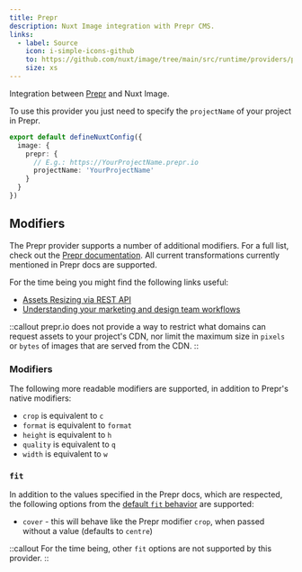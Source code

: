 ```yaml
---
title: Prepr
description: Nuxt Image integration with Prepr CMS.
links:
  - label: Source
    icon: i-simple-icons-github
    to: https://github.com/nuxt/image/tree/main/src/runtime/providers/prepr
    size: xs
---
```


Integration between [Prepr](https://prepr.io) and Nuxt Image.

To use this provider you just need to specify the `projectName` of your project in Prepr.

```ts [nuxt.config.ts]
export default defineNuxtConfig({
  image: {
    prepr: {
      // E.g.: https://YourProjectName.prepr.io
      projectName: 'YourProjectName'
    }
  }
})
```

## Modifiers

The Prepr provider supports a number of additional modifiers. For a full list,
check out the [Prepr documentation](https://docs.prepr.io/reference/rest/v1/assets-resizing).
All current transformations currently mentioned in Prepr docs are supported.

For the time being you might find the following links useful:

- [Assets Resizing via REST API](https://docs.prepr.io/reference/rest/v1/assets-resizing)
- [Understanding your marketing and design team workflows](https://docs.prepr.io/managing-content/images)

::callout
prepr.io does not provide a way to restrict what domains can
request assets to your project's CDN, nor limit the maximum size in `pixels` or
`bytes` of images that are served from the CDN.
::

### Modifiers

The following more readable modifiers are supported, in addition to Prepr's
native modifiers:

- `crop` is equivalent to `c`
- `format` is equivalent to `format`
- `height` is equivalent to `h`
- `quality` is equivalent to `q`
- `width` is equivalent to `w`

### `fit`

In addition to the values specified in the Prepr docs, which are respected, the
following options from the [default `fit` behavior](/usage/nuxt-img#fit)
are supported:

- `cover` - this will behave like the Prepr modifier `crop`, when passed without
a value (defaults to `centre`)

::callout
For the time being, other `fit` options are not supported by this provider.
::
